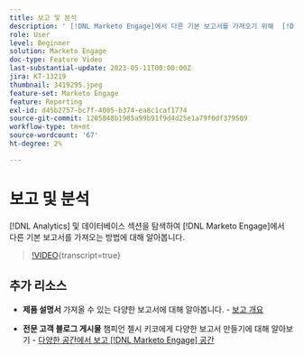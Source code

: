 ```yaml
---
title: 보고 및 분석
description: ' [!DNL Marketo Engage]에서 다른 기본 보고서를 가져오기 위해  [!DNL Analytics] 및 데이터베이스 섹션을 탐색하는 방법에 대해 알아봅니다.'
role: User
level: Beginner
solution: Marketo Engage
doc-type: Feature Video
last-substantial-update: 2023-05-11T00:00:00Z
jira: KT-13219
thumbnail: 3419295.jpeg
feature-set: Marketo Engage
feature: Reporting
exl-id: d45b2757-bc7f-4085-b374-ea8c1caf1774
source-git-commit: 1205848b1985a99b91f9d4d25e1a79f0df379589
workflow-type: tm+mt
source-wordcount: '67'
ht-degree: 2%

---
```


# 보고 및 분석

[!DNL Analytics] 및 데이터베이스 섹션을 탐색하여 [!DNL Marketo Engage]에서 다른 기본 보고서를 가져오는 방법에 대해 알아봅니다.

>[!VIDEO](https://video.tv.adobe.com/v/3446427/?learn=on&captions=kor){transcript=true}

## 추가 리소스

* **제품 설명서**
가져올 수 있는 다양한 보고서에 대해 알아봅니다. - [보고 개요](https://experienceleague.adobe.com/docs/marketo/using/product-docs/reporting/reporting-overview.html?lang=ko&sdid=M7K4SLTS&mv=email&mv2=instreml)

* **전문 고객 블로그 게시물**
챔피언 첼시 키코에게 다양한 보고서 만들기에 대해 알아보기 - [다양한 공간에서 보고 [!DNL Marketo Engage] 공간](https://nation.marketo.com/t5/product-blogs/how-marketo-champion-chelsea-kiko-reports-in-various-marketo/ba-p/242627)
